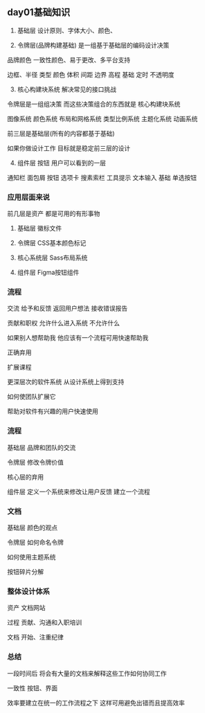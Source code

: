 ## day01基础知识
1. 基础层 设计原则、字体大小、颜色、

2. 令牌层(品牌构建基础) 是一组基于基础层的编码设计决策

品牌颜色 一致性颜色、易于更改、多平台支持

边框、半径 类型 颜色 体积 间距 边界 高程 基础   定时 不透明度

3. 核心构建块系统 解决常见的接口挑战

令牌层是一组组决策 而这些决策组合的东西就是 核心构建块系统

图像系统 颜色系统 布局和网格系统 类型比例系统 主题化系统 动画系统

前三层是基础层(所有的内容都基于基础)

如果你做设计工作 目标就是稳定前三层的设计

4. 组件层 按钮 用户可以看到的一层

通知栏 面包屑 按钮 选项卡 搜素索栏 工具提示 文本输入 基础 单选按钮

### 应用层面来说

前几层是资产 都是可用的有形事物

1. 基础层 徽标文件

2. 令牌层 CSS基本颜色标记

3. 核心系统层 Sass布局系统

4. 组件层 Figma按钮组件

### 流程

交流 给予和反馈 返回用户想法 接收错误报告

贡献和职权 允许什么进入系统  不允许什么

如果别人想帮助我 他应该有一个流程可用快速帮助我

正确弃用

扩展课程

更深层次的软件系统 从设计系统上得到支持

如何使团队扩展它

帮助对软件有兴趣的用户快速使用

### 流程

基础层 品牌和团队的交流

令牌层 修改令牌价值

核心层的弃用

组件层 定义一个系统来修改让用户反馈 建立一个流程

### 文档

基础层 颜色的观点

令牌层 如何命名令牌

如何使用主题系统

按钮碎片分解

### 整体设计体系

资产 文档网站

过程 贡献、沟通和入职培训

文档 开始、注重纪律

### 总结

一段时间后 将会有大量的文档来解释这些工作如何协同工作

一致性 按钮、界面

效率要建立在统一的工作流程之下 这样可用避免出错而且提高效率




 








